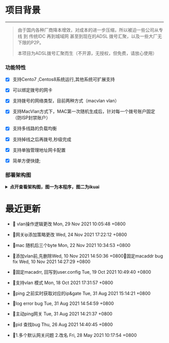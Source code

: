 # 项目背景

---

> 由于国内各种厂商降本增效，对成本的进一步压缩，所以被迫一些公司从专线 到 传统IDC 再到城域网 甚至到现在的ADSL 拨号汇聚，以及一些大厂无下限的P2P。
> 
> 本项目为ADSL拨号汇聚而生（不开源，无授权，但免费，请放心使用）



### 功能特性

- [x] 支持Cento7 ,Centos8系统运行,其他系统可扩展支持

- [x] 可以绑定拨号的网卡

- [x] 支持拨号的网络类型，目前两种方式（macvlan vlan）

- [x] 支持MacVlan方式下，MAC第一次随机生成后，针对每一个拨号账户固定（防ISP封禁账户）

- [x] 支持多线路的负载均衡

- [x] 支持掉线之后再拨号,秒级完成

- [x] 支持单独管理地址网卡配置

- [x] 简单方便快捷;

### 部署架构图


<details>
<summary><strong>点开查看架构图，图一为本程序，图二为ikuai</strong></summary>

![本程序架构图](https://raw.githubusercontent.com/bytebitgo/node-adsl/main/img/new.jpeg "new")


![Ikuai架构图](https://raw.githubusercontent.com/bytebitgo/node-adsl/main/img/old.png "old")

</details>


# 最近更新

- 🚀 vlan操作逻辑更改 Mon, 29 Nov 2021 10:05:48 +0800
  

- 🐛网关ip添加策略更改 Wed, 24 Nov 2021 17:22:12 +0800
  

- 🌟mac 随机后三个byte Mon, 22 Nov 2021 10:34:53 +0800
  

- 🐛添加vlan前,先删除Wed, 10 Nov 2021 14:50:36 +0800🚀固定macaddr bug fix Wed, 10 Nov 2021 14:27:29 +0800

- 🌟固定macadrr, 回写到user.config Tue, 19 Oct 2021 10:49:40 +0800
  

- 🌟支持vlan 模式  Mon, 18 Oct 2021 17:31:57 +0800
  

- 🚀ping 之前实时获取对应的ip&gate Tue, 31 Aug 2021 15:14:21 +0800
  

- 🐛log error bug  Tue, 31 Aug 2021 14:54:59 +0800
  

- 🚀主动ping网关  Tue, 31 Aug 2021 14:21:37 +0800
  

- 🐛pid 查找bug  Thu, 26 Aug 2021 14:40:45 +0800
  

- 🚀1.多个默认网关问题 2.改名 Fri, 28 May 2021 10:17:54 +0800

